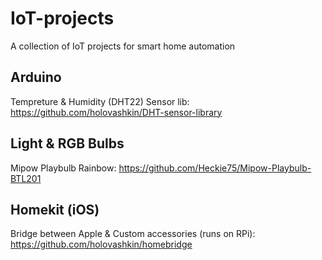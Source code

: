 # IoT-projects
A collection of IoT projects for smart home automation

## Arduino
Tempreture & Humidity (DHT22) Sensor lib:
https://github.com/holovashkin/DHT-sensor-library

## Light & RGB Bulbs
Mipow Playbulb Rainbow: 
https://github.com/Heckie75/Mipow-Playbulb-BTL201

## Homekit (iOS) 
Bridge between Apple & Custom accessories (runs on RPi):
https://github.com/holovashkin/homebridge
